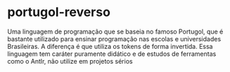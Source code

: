 # portugol-reverso
Uma linguagem de programação que se baseia no famoso Portugol, que é bastante utilizado para ensinar programação nas escolas e universidades Brasileiras. A diferença é que utiliza os tokens de forma invertida. Essa linguagem tem caráter puramente didático e de estudos de ferramentas como o Antlr, não utilize em projetos sérios
